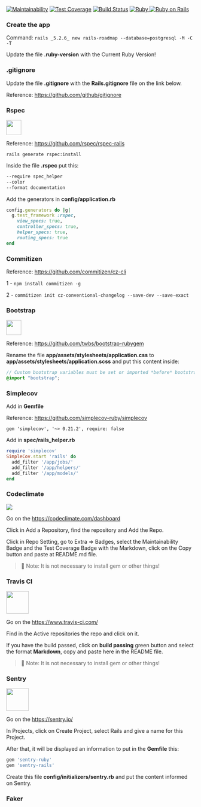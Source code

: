 [![Maintainability](https://api.codeclimate.com/v1/badges/a086dbb2d864792fc1c0/maintainability)](https://codeclimate.com/github/MoacirPetry/rails-roadmap/maintainability) [![Test Coverage](https://api.codeclimate.com/v1/badges/a086dbb2d864792fc1c0/test_coverage)](https://codeclimate.com/github/MoacirPetry/rails-roadmap/test_coverage) [![Build Status](https://app.travis-ci.com/MoacirPetry/rails-roadmap.svg?branch=main)](https://app.travis-ci.com/MoacirPetry/rails-roadmap)   <a href="https://www.ruby-lang.org/pt/">
    <img alt="Ruby" src="https://img.shields.io/badge/Ruby-2.6.7-brightgreen" target="_blank">
  </a>   <a href="https://rubyonrails.org/">
    <img alt="Ruby on Rails" src="https://img.shields.io/badge/Rails-5.2.6-brightgreen" target="_blank">
  </a>

### Create the app

Command: `rails _5.2.6_ new rails-roadmap --database=postgresql -M -C -T`

Update the file **.ruby-version** with the Current Ruby Version!

### .gitignore

Update the file **.gitignore** with the **Rails.gitignore** file on the link below.

Reference: https://github.com/github/gitignore

### Rspec

<div>
<img src="https://seeklogo.com/images/R/rspec-logo-DA1EE19A18-seeklogo.com.png" width="40"/>
</div>

Reference: https://github.com/rspec/rspec-rails

`rails generate rspec:install`

Inside the file **.rspec** put this:

```txt
--require spec_helper
--color
--format documentation
```

Add the generators in **config/application.rb**

```ruby
config.generators do |g|
  g.test_framework :rspec,
    view_specs: true,
    controller_specs: true,
    helper_specs: true,
    routing_specs: true
end
```

### Commitizen

Reference: https://github.com/commitizen/cz-cli

1 - `npm install commitizen -g`

2 - `commitizen init cz-conventional-changelog --save-dev --save-exact`

### Bootstrap

<div>
<img src="https://seeklogo.com/images/B/bootstrap-logo-3C30FB2A16-seeklogo.com.png" width="40"/>
</div>

Reference: https://github.com/twbs/bootstrap-rubygem

Rename the file **app/assets/stylesheets/application.css** to **app/assets/stylesheets/application.scss** and put this content inside:

```scss
// Custom bootstrap variables must be set or imported *before* bootstrap.
@import "bootstrap";
```

### Simplecov

Add in **Gemfile**

Reference: https://github.com/simplecov-ruby/simplecov

`gem 'simplecov', '~> 0.21.2', require: false`

Add in **spec/rails_helper.rb**

```ruby
require 'simplecov'
SimpleCov.start 'rails' do
  add_filter '/app/jobs/'
  add_filter '/app/helpers/'
  add_filter '/app/models/'
end
```

### Codeclimate

<div>
<img src="https://seeklogo.com/images/C/code-climate-logo-5E0A1CED56-seeklogo.com.png"/>
</div>

Go on the https://codeclimate.com/dashboard

Click in Add a Repository, find the repository and Add the Repo.

Click in Repo Setting, go to Extra => Badges, select the Maintainability Badge and the Test Coverage Badge with the Markdown, click on the Copy button and paste at README.md file.

>🚨 Note: It is not necessary to install gem or other things!


### Travis CI

<div>
<img src="https://seeklogo.com/images/T/travis-ci-logo-736FC36EC9-seeklogo.com.png" width="60"/>
</div>

Go on the https://www.travis-ci.com/

Find in the Active repositories the repo and click on it.

If you have the build passed, click on **build passing** green button and select the format **Markdown**, copy and paste here in the README file.

>🚨 Note: It is not necessary to install gem or other things!

### Sentry

<div>
<img src="https://seeklogo.com/images/S/sentry-logo-36928B74C1-seeklogo.com.png" width="60"/>
</div>

Go on the https://sentry.io/

In Projects, click on Create Project, select Rails and give a name for this Project.

After that, it will be displayed an information to put in the **Gemfile** this:

```ruby
gem 'sentry-ruby'
gem 'sentry-rails'
```

Create this file **config/initializers/sentry.rb** and put the content informed on Sentry.

### Faker

